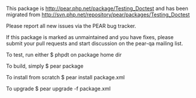 This package is http://pear.php.net/package/Testing_Doctest and has been migrated from http://svn.php.net/repository/pear/packages/Testing_Doctest

Please report all new issues via the PEAR bug tracker.

If this package is marked as unmaintained and you have fixes, please submit your pull requests and start discussion on the pear-qa mailing list.

To test, run either
$ phpdt on package home dir

To build, simply
$ pear package

To install from scratch
$ pear install package.xml

To upgrade
$ pear upgrade -f package.xml
